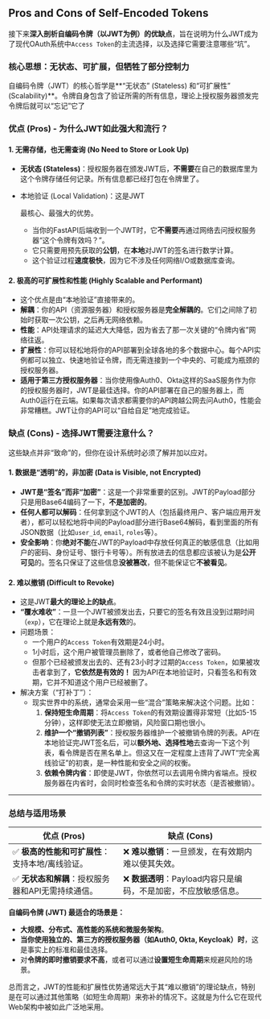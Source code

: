 ## Pros and Cons of Self-Encoded Tokens

接下来**深入剖析自编码令牌（以JWT为例）的优缺点**，旨在说明为什么JWT成为了现代OAuth系统中`Access Token`的主流选择，以及选择它需要注意哪些“坑”。

### 核心思想：无状态、可扩展，但牺牲了部分控制力

自编码令牌（JWT）的核心哲学是**“无状态” (Stateless) 和“可扩展性” (Scalability)**。令牌自身包含了验证所需的所有信息，理论上授权服务器颁发完令牌后就可以“忘记”它了

### 优点 (Pros) - 为什么JWT如此强大和流行？

#### 1. 无需存储，也无需查询 (No Need to Store or Look Up)

- **无状态 (Stateless)**：授权服务器在颁发JWT后，**不需要**在自己的数据库里为这个令牌存储任何记录。所有信息都已经打包在令牌里了。

- 本地验证 (Local Validation)：这是JWT

  最核心、最强大的优势。

  - 当你的FastAPI后端收到一个JWT时，它**不需要**再通过网络去问授权服务器“这个令牌有效吗？”。
  - 它只需要用预先获取的**公钥**，在**本地**对JWT的签名进行数学计算。
  - 这个验证过程**速度极快**，因为它不涉及任何网络I/O或数据库查询。

#### 2. 极高的可扩展性和性能 (Highly Scalable and Performant)

- 这个优点是由“本地验证”直接带来的。
- **解耦**：你的API（资源服务器）和授权服务器是**完全解耦的**。它们之间除了初始时获取一次公钥，之后再无网络依赖。
- **性能**：API处理请求的延迟大大降低，因为省去了那一次关键的“令牌内省”网络往返。
- **扩展性**：你可以轻松地将你的API部署到全球各地的多个数据中心。每个API实例都可以独立、快速地验证令牌，而无需连接到一个中央的、可能成为瓶颈的授权服务器。
- **适用于第三方授权服务器**：当你使用像Auth0、Okta这样的SaaS服务作为你的授权服务器时，JWT是最佳选择。你的API部署在自己的服务器上，而Auth0运行在云端。如果每次请求都需要你的API跨越公网去问Auth0，性能会非常糟糕。JWT让你的API可以“自给自足”地完成验证。

### 缺点 (Cons) - 选择JWT需要注意什么？

这些缺点并非“致命”的，但你在设计系统时必须了解并加以应对。

#### 1. 数据是“透明”的，非加密 (Data is Visible, not Encrypted)

- **JWT是“签名”而非“加密”**：这是一个非常重要的区别。JWT的Payload部分只是用Base64编码了一下，**不是加密的**。
- **任何人都可以解码**：任何拿到这个JWT的人（包括最终用户、客户端应用开发者），都可以轻松地将中间的Payload部分进行Base64解码，看到里面的所有JSON数据（比如`user_id`, `email`, `roles`等）。
- **安全影响**：你**绝对不能**在JWT的Payload中存放任何真正的敏感信息（比如用户的密码、身份证号、银行卡号等）。所有放进去的信息都应该被认为是**公开可见**的。签名只保证了这些信息**没被篡改**，但不能保证它**不被看见**。

#### 2. 难以撤销 (Difficult to Revoke)

- 这是JWT**最大的理论上的缺点**。
- **“覆水难收”**：一旦一个JWT被颁发出去，只要它的签名有效且没到过期时间（`exp`），它在理论上就是**永远有效**的。
- 问题场景：
  - 一个用户的`Access Token`有效期是24小时。
  - 1小时后，这个用户被管理员删除了，或者他自己修改了密码。
  - 但那个已经被颁发出去的、还有23小时才过期的`Access Token`，如果被攻击者拿到了，**它依然是有效的！** 因为API在本地验证时，只看签名和有效期，它并不知道这个用户已经被删了。
- 解决方案（“打补丁”）：
  - 现实世界中的系统，通常会采用一些“混合”策略来解决这个问题。比如：
    1. **保持短生命周期**：将`Access Token`的有效期设置得非常短（比如5-15分钟），这样即使无法立即撤销，风险窗口期也很小。
    2. **维护一个“撤销列表”**：授权服务器维护一个被撤销令牌的列表。API在本地验证完JWT签名后，可以**额外地、选择性地**去查询一下这个列表，看令牌是否在黑名单上。但这又在一定程度上违背了JWT“完全离线验证”的初衷，是一种性能和安全之间的权衡。
    3. **依赖令牌内省**：即使是JWT，你依然可以去调用令牌内省端点。授权服务器在内省时，会同时检查签名和令牌的实时状态（是否被撤销）。

------

### 总结与适用场景

| 优点 (Pros)                                       | 缺点 (Cons)                                                  |
| ------------------------------------------------- | ------------------------------------------------------------ |
| ✅ **极高的性能和可扩展性**：支持本地/离线验证。   | ❌ **难以撤销**：一旦颁发，在有效期内难以使其失效。           |
| ✅ **无状态和解耦**：授权服务器和API无需持续通信。 | ❌ **数据透明**：Payload内容只是编码，不是加密，不应放敏感信息。 |

**自编码令牌 (JWT) 最适合的场景是：**

- **大规模、分布式、高性能的系统和微服务架构**。
- **当你使用独立的、第三方的授权服务器（如Auth0, Okta, Keycloak）时**，这是事实上的标准和最佳选择。
- 对**令牌的即时撤销要求不高**，或者可以通过**设置短生命周期**来规避风险的场景。

总而言之，JWT的性能和扩展性优势通常远大于其“难以撤销”的理论缺点，特别是在可以通过其他策略（如短生命周期）来弥补的情况下。这就是为什么它在现代Web架构中被如此广泛地采用。